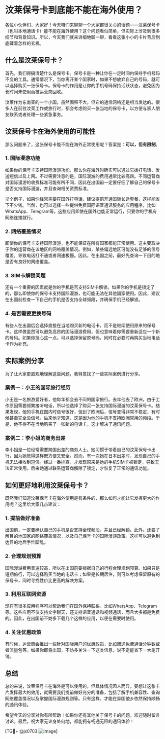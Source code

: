 # 汶莱保号卡到底能不能在海外使用？

各位小伙伴们，大家好！今天咱们来聊聊一个大家都很关心的话题——汶莱保号卡（也叫本地通话卡）能不能在海外使用？这个问题看似简单，但实际上涉及到很多细节和背景知识。所以，今天我们就来详细地聊一聊，看看这张小小的卡片背后到底藏着怎样的玄机。

## 什么是汶莱保号卡？

首先，我们得搞清楚什么是保号卡。保号卡是一种让你在一定时间内保持手机号码不变的工具。通常情况下，当你离开某个国家时，如果不想放弃自己的号码，就可以选择购买一张保号卡。保号卡的作用是让你的手机号码保持活跃状态，避免因为长时间未使用而被运营商回收。

汶莱作为东南亚的一个小国，虽然面积不大，但它的通信网络还是相当发达的。很多人在前往汶莱工作或旅行时，都会考虑购买一张当地的保号卡，以方便与家人朋友联系或者处理一些紧急事务。

## 汶莱保号卡在海外使用的可能性

那么问题来了，这张保号卡能不能在海外正常使用呢？答案是：**可以，但有限制**。

### 1. **国际漫游功能**
如果你的保号卡支持国际漫游功能，那么你在海外时确实可以通过它拨打电话、发送短信以及上网。不过需要注意的是，国际漫游的费用通常比较高昂。不同运营商对国际漫游的收费标准可能有所不同，因此在出国前一定要仔细了解自己的保号卡是否支持国际漫游，并且查询相关资费标准。

举个例子，如果你经常需要在国外打电话，建议提前开通国际长途套餐，这样能省下不少钱。当然，也可以选择一些提供免费国际语音通话服务的应用程序，比如WhatsApp、Telegram等，这些应用即使在国外也能正常运行，只要你的手机有网络连接就行。

### 2. **网络覆盖情况**
即使你的保号卡支持国际漫游，也不能保证在所有国家都能正常使用。这主要取决于你的运营商在该地区的网络覆盖情况。例如，某些偏远地区可能没有足够的信号覆盖，导致电话打不通或者网速极慢。因此，在出国之前，最好先查询一下目的地是否有良好的网络覆盖。

### 3. **SIM卡解锁问题**
还有一个重要的因素就是你的手机是否支持SIM卡解锁。如果你的手机是锁定了的，那么即使你的保号卡支持国际漫游，也可能无法在其他国家使用。因此，建议在出国前检查一下自己的手机是否支持全球频段，并确保手机已经解锁。

### 4. **是否需要更换号码**
有些人在出国后会选择直接在当地购买新的电话卡，而不是继续使用原来的保号卡。这样做虽然可以避免高昂的国际漫游费用，但也意味着你需要重新适应一个新的号码。如果你担心这一点，可以选择保留原号码，同时在必要时再购买当地电话卡作为补充。

## 实际案例分享

为了让大家更直观地理解这些问题，我特意找了一些实际案例进行分享。

### 案例一：小王的国际旅行经历
小王是一名旅游爱好者，他每年都会去不同的国家旅行。去年他去了欧洲，由于工作原因需要频繁接听电话，所以他选择了购买一张支持国际漫游的汶莱保号卡。结果发现，他的手机在国内时信号很好，但到了欧洲后，信号变得非常不稳定，有时候甚至完全没信号。后来他才知道，这是因为他的手机不支持欧洲常用的频段。于是，他不得不在当地购买了一张新的电话卡，这才解决了通讯问题。

### 案例二：李小姐的商务出差
李小姐是一位经常需要跨国出差的商务人士。她习惯于带着自己的汶莱保号卡出行，因为她觉得这样既方便又安全。然而，有一次她在日本出差时，发现自己的手机无法接收到短信。经过一番排查，才发现原来是她的手机SIM卡被锁定，导致无法正常使用。后来她通过联系运营商解除了锁定，才恢复了正常的通讯功能。

## 如何更好地利用汶莱保号卡？

既然我们知道汶莱保号卡在海外使用是有条件的，那么如何才能让它发挥更大的作用呢？这里给大家几点建议：

### 1. 提前做好准备
出国前，一定要确认自己的手机是否支持全球频段，并且已经解锁。此外，还要了解目的地国家的网络覆盖情况，以及自己保号卡的国际漫游政策。这样可以避免到达目的地后手忙脚乱。

### 2. 合理规划预算
国际漫游费用普遍较高，所以在出国前要根据自己的行程合理规划预算。如果只是短期旅行，可以选择购买当地的电话卡；如果是长期居住，则可以考虑保留原有的保号卡，同时寻找性价比更高的解决方案。

### 3. 利用互联网资源
现在有很多应用程序可以帮助我们在国外保持联系，比如WhatsApp、Telegram等。这些应用不仅支持文字聊天，还支持语音通话和视频通话，而且大多都是免费的。因此，在出国前不妨多下载几个这样的应用，以便在需要时使用。

### 4. 关注优惠政策
有时候，运营商会推出一些针对国际用户的优惠政策，比如赠送免费通话分钟数或者流量包等。如果你即将出国，不妨多关注一下这类信息，说不定能省下一大笔开销。

## 总结

总的来说，汶莱保号卡在海外是可以使用的，但具体情况因人而异。要想让这张卡片发挥最大的效用，就需要我们提前做好充分的准备，包括了解手机兼容性、查询网络覆盖情况以及掌握国际漫游规则等。只有这样，才能在异国他乡依然保持顺畅的通讯体验。

希望今天的分享对你有所帮助！如果你还有其他关于保号卡的问题，欢迎随时留言讨论。最后，祝大家无论身处何地，都能拥有畅通无阻的通讯体验！

[TG💪+ @jx0703 ![Image](https://github.com/user-attachments/assets/dbca1d08-cadb-493c-b0ec-ad6f7a83f270)]